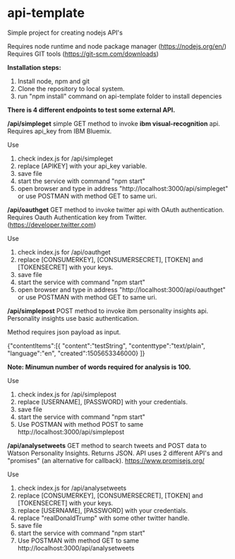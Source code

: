 # api-template
Simple project for creating nodejs API's

Requires node runtime and node package manager (https://nodejs.org/en/)
Requires GIT tools (https://git-scm.com/downloads)

**Installation steps:**
1. Install node, npm and git
2. Clone the repository to local system.
3. run "npm install" command on api-template folder to install depencies


**There is 4 different endpoints to test some external API.**

**/api/simpleget**
simple GET method to invoke **ibm visual-recognition** api. Requires api_key from IBM Bluemix.

Use
1. check index.js for /api/simpleget
2. replace [APIKEY] with your api_key variable.
3. save file
4. start the service with command "npm start"
5. open browser and type in address "http://localhost:3000/api/simpleget" or use POSTMAN with method GET to same uri.

**/api/oauthget**
GET method to invoke twitter api with OAuth authentication. Requires Oauth Authentication key from Twitter. (https://developer.twitter.com)

Use
1. check index.js for /api/oauthget
2. replace [CONSUMERKEY], [CONSUMERSECRET], [TOKEN] and [TOKENSECRET] with your keys.
3. save file
4. start the service with command "npm start"
5. open browser and type in address "http://localhost:3000/api/oauthget" or use POSTMAN with method GET to same uri.

**/api/simplepost**
POST method to invoke ibm personality insights api. Personality insights use basic authentication.

Method requires json payload as input.

{"contentItems":[{
  "content":"testString",
  "contenttype":"text/plain",
  "language":"en",
  "created":1505653346000}
]}

**Note: Minumun number of words required for analysis is 100.**

Use
1. check index.js for /api/simplepost
2. replace [USERNAME], [PASSWORD] with your credentials.
3. save file
4. start the service with command "npm start"
5. Use POSTMAN with method POST to same http://localhost:3000/api/simplepost
  

**/api/analysetweets**
GET method to search tweets and POST data to Watson Personality Insights. Returns JSON.
API uses 2 different API's and "promises" (an alternative for callback). https://www.promisejs.org/

Use
1. check index.js for /api/analysetweets
2. replace [CONSUMERKEY], [CONSUMERSECRET], [TOKEN] and [TOKENSECRET] with your keys.
3. replace [USERNAME], [PASSWORD] with your credentials.
4. replace "realDonaldTrump" with some other twitter handle.
5. save file
6. start the service with command "npm start"
7. Use POSTMAN with method GET to same http://localhost:3000/api/analysetweets


